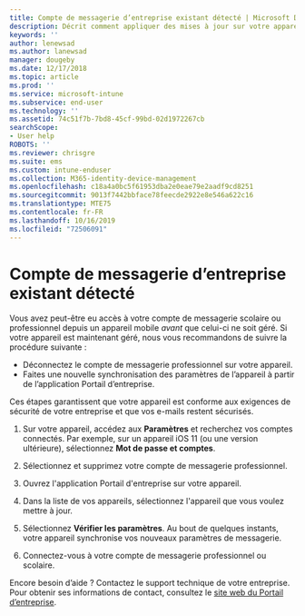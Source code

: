```yaml
---
title: Compte de messagerie d’entreprise existant détecté | Microsoft Docs
description: Décrit comment appliquer des mises à jour sur votre appareil pour vous permettre d’accéder de nouveau à votre messagerie professionnelle ou scolaire.
keywords: ''
author: lenewsad
ms.author: lanewsad
manager: dougeby
ms.date: 12/17/2018
ms.topic: article
ms.prod: ''
ms.service: microsoft-intune
ms.subservice: end-user
ms.technology: ''
ms.assetid: 74c51f7b-7bd8-45cf-99bd-02d1972267cb
searchScope:
- User help
ROBOTS: ''
ms.reviewer: chrisgre
ms.suite: ems
ms.custom: intune-enduser
ms.collection: M365-identity-device-management
ms.openlocfilehash: c18a4a0bc5f61953dba2e0eae79e2aadf9cd8251
ms.sourcegitcommit: 9013f7442bbface78feecde2922e8e546a622c16
ms.translationtype: MTE75
ms.contentlocale: fr-FR
ms.lasthandoff: 10/16/2019
ms.locfileid: "72506091"
---
```

# <a name="an-existing-company-email-account-was-found"></a>Compte de messagerie d’entreprise existant détecté

Vous avez peut-être eu accès à votre compte de messagerie scolaire ou professionnel depuis un appareil mobile *avant* que celui-ci ne soit géré. Si votre appareil est maintenant géré, nous vous recommandons de suivre la procédure suivante :

* Déconnectez le compte de messagerie professionnel sur votre appareil.
* Faites une nouvelle synchronisation des paramètres de l’appareil à partir de l’application Portail d’entreprise.  

Ces étapes garantissent que votre appareil est conforme aux exigences de sécurité de votre entreprise et que vos e-mails restent sécurisés.

1. Sur votre appareil, accédez aux **Paramètres** et recherchez vos comptes connectés. Par exemple, sur un appareil iOS 11 (ou une version ultérieure), sélectionnez **Mot de passe et comptes**.
 
2. Sélectionnez et supprimez votre compte de messagerie professionnel.

3. Ouvrez l'application Portail d'entreprise sur votre appareil.  

4. Dans la liste de vos appareils, sélectionnez l'appareil que vous voulez mettre à jour.

5. Sélectionnez **Vérifier les paramètres**. Au bout de quelques instants, votre appareil synchronise vos nouveaux paramètres de messagerie.

6. Connectez-vous à votre compte de messagerie professionnel ou scolaire.

Encore besoin d’aide ? Contactez le support technique de votre entreprise. Pour obtenir ses informations de contact, consultez le [site web du Portail d’entreprise](https://go.microsoft.com/fwlink/?linkid=2010980).
